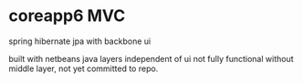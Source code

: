 # coreapp6 MVC
spring hibernate jpa with backbone ui

built with netbeans 
java layers independent of ui
not fully functional without middle layer, not yet committed to repo.
